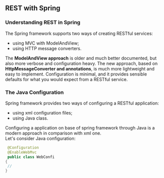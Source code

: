 ## REST with Spring

### Understanding REST in Spring

The Spring framework supports two ways of creating RESTful services:
- using MVC with ModelAndView;
- using HTTP message converters.<br>

The **ModelAndView approach** is older and much better documented, but also more verbose and configuration heavy. 
The new approach, based on **HttpMessageConverter and annotations**, is much more lightweight and easy to implement.
Configuration is minimal, and it provides sensible defaults for what you would expect from a RESTful service.
  
### The Java Configuration
Spring framework provides two ways of configuring a RESTful application:
- using xml configuration files;
- using Java class.<br>

Configuring a application on base of spring framework through Java is a modern approach in comparison with xml one.<br>
Let's consider Java configuration:
```Java
 @Configuration
 @EnableWebMvc
 public class WebConfi
{
 //
}
```
